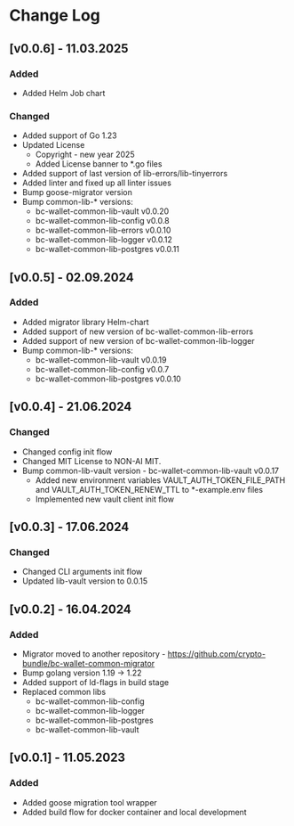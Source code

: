 # Change Log

## [v0.0.6] - 11.03.2025
### Added
* Added Helm Job chart
### Changed
* Added support of Go 1.23
* Updated License
  * Copyright - new year 2025
  * Added License banner to *.go files
* Added support of last version of lib-errors/lib-tinyerrors
* Added linter and fixed up all linter issues
* Bump goose-migrator version
* Bump common-lib-* versions:
  * bc-wallet-common-lib-vault v0.0.20
  * bc-wallet-common-lib-config v0.0.8
  * bc-wallet-common-lib-errors v0.0.10
  * bc-wallet-common-lib-logger v0.0.12
  * bc-wallet-common-lib-postgres v0.0.11

## [v0.0.5] - 02.09.2024
### Added
* Added migrator library Helm-chart
* Added support of new version of bc-wallet-common-lib-errors
* Added support of new version of bc-wallet-common-lib-logger
* Bump common-lib-* versions:
  * bc-wallet-common-lib-vault v0.0.19
  * bc-wallet-common-lib-config v0.0.7
  * bc-wallet-common-lib-postgres v0.0.10

## [v0.0.4] - 21.06.2024
### Changed
* Changed config init flow
* Changed MIT License to NON-AI MIT.
* Bump common-lib-vault version - bc-wallet-common-lib-vault v0.0.17
  * Added new environment variables VAULT_AUTH_TOKEN_FILE_PATH and VAULT_AUTH_TOKEN_RENEW_TTL to *-example.env files
  * Implemented new vault client init flow

## [v0.0.3] - 17.06.2024
### Changed
* Changed CLI arguments init flow
* Updated lib-vault version to 0.0.15

## [v0.0.2] - 16.04.2024
### Added
* Migrator moved to another repository - https://github.com/crypto-bundle/bc-wallet-common-migrator
* Bump golang version 1.19 -> 1.22
* Added support of ld-flags in build stage
* Replaced common libs
  * bc-wallet-common-lib-config
  * bc-wallet-common-lib-logger
  * bc-wallet-common-lib-postgres
  * bc-wallet-common-lib-vault

## [v0.0.1] - 11.05.2023
### Added
* Added goose migration tool wrapper
* Added build flow for docker container and local development